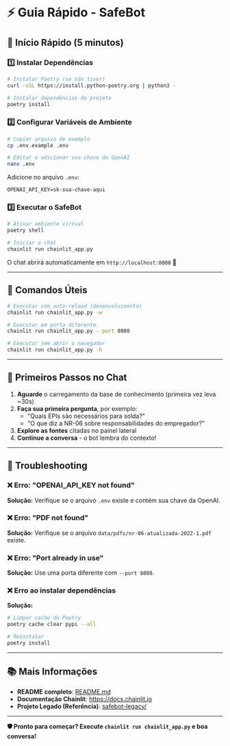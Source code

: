 # ⚡ Guia Rápido - SafeBot

## 🚀 Início Rápido (5 minutos)

### 1️⃣ Instalar Dependências

```bash
# Instalar Poetry (se não tiver)
curl -sSL https://install.python-poetry.org | python3 -

# Instalar dependências do projeto
poetry install
```

### 2️⃣ Configurar Variáveis de Ambiente

```bash
# Copiar arquivo de exemplo
cp .env.example .env

# Editar e adicionar sua chave da OpenAI
nano .env
```

Adicione no arquivo `.env`:
```
OPENAI_API_KEY=sk-sua-chave-aqui
```

### 3️⃣ Executar o SafeBot

```bash
# Ativar ambiente virtual
poetry shell

# Iniciar o chat
chainlit run chainlit_app.py
```

O chat abrirá automaticamente em `http://localhost:8000` 🎉

---

## 📝 Comandos Úteis

```bash
# Executar com auto-reload (desenvolvimento)
chainlit run chainlit_app.py -w

# Executar em porta diferente
chainlit run chainlit_app.py --port 8080

# Executar sem abrir o navegador
chainlit run chainlit_app.py -h
```

---

## 🎯 Primeiros Passos no Chat

1. **Aguarde** o carregamento da base de conhecimento (primeira vez leva ~30s)
2. **Faça sua primeira pergunta**, por exemplo:
   - "Quais EPIs são necessários para solda?"
   - "O que diz a NR-06 sobre responsabilidades do empregador?"
3. **Explore as fontes** citadas no painel lateral
4. **Continue a conversa** - o bot lembra do contexto!

---

## 🔧 Troubleshooting

### ❌ Erro: "OPENAI_API_KEY not found"
**Solução:** Verifique se o arquivo `.env` existe e contém sua chave da OpenAI.

### ❌ Erro: "PDF not found"
**Solução:** Verifique se o arquivo `data/pdfs/nr-06-atualizada-2022-1.pdf` existe.

### ❌ Erro: "Port already in use"
**Solução:** Use uma porta diferente com `--port 8080`.

### ❌ Erro ao instalar dependências
**Solução:** 
```bash
# Limpar cache do Poetry
poetry cache clear pypi --all

# Reinstalar
poetry install
```

---

## 📚 Mais Informações

- **README completo**: [README.md](README.md)
- **Documentação Chainlit**: https://docs.chainlit.io
- **Projeto Legado (Referência)**: [safebot-legacy/](safebot-legacy/)

---

**🛡️ Pronto para começar? Execute `chainlit run chainlit_app.py` e boa conversa!**
